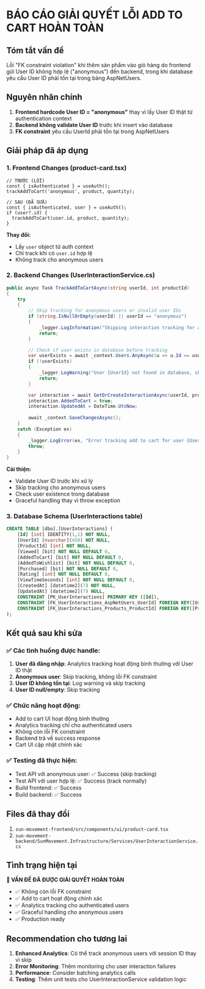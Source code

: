 # BÁO CÁO GIẢI QUYẾT LỖI ADD TO CART HOÀN TOÀN

## Tóm tắt vấn đề
Lỗi "FK constraint violation" khi thêm sản phẩm vào giỏ hàng do frontend gửi User ID không hợp lệ ("anonymous") đến backend, trong khi database yêu cầu User ID phải tồn tại trong bảng AspNetUsers.

## Nguyên nhân chính
1. **Frontend hardcode User ID = "anonymous"** thay vì lấy User ID thật từ authentication context
2. **Backend không validate User ID** trước khi insert vào database
3. **FK constraint** yêu cầu UserId phải tồn tại trong AspNetUsers

## Giải pháp đã áp dụng

### 1. Frontend Changes (product-card.tsx)
```tsx
// TRƯỚC (LỖI)
const { isAuthenticated } = useAuth();
trackAddToCart('anonymous', product, quantity);

// SAU (ĐÃ SỬA)
const { isAuthenticated, user } = useAuth();
if (user?.id) {
  trackAddToCart(user.id, product, quantity);
}
```

**Thay đổi:**
- Lấy `user` object từ auth context
- Chỉ track khi có `user.id` hợp lệ
- Không track cho anonymous users

### 2. Backend Changes (UserInteractionService.cs)
```csharp
public async Task TrackAddToCartAsync(string userId, int productId)
{
    try
    {
        // Skip tracking for anonymous users or invalid user IDs
        if (string.IsNullOrEmpty(userId) || userId == "anonymous")
        {
            _logger.LogInformation("Skipping interaction tracking for anonymous user");
            return;
        }

        // Check if user exists in database before tracking
        var userExists = await _context.Users.AnyAsync(u => u.Id == userId);
        if (!userExists)
        {
            _logger.LogWarning("User {UserId} not found in database, skipping interaction tracking", userId);
            return;
        }

        var interaction = await GetOrCreateInteractionAsync(userId, productId);
        interaction.AddedToCart = true;
        interaction.UpdatedAt = DateTime.UtcNow;
        
        await _context.SaveChangesAsync();
    }
    catch (Exception ex)
    {
        _logger.LogError(ex, "Error tracking add to cart for user {UserId} and product {ProductId}", userId, productId);
        throw;
    }
}
```

**Cải thiện:**
- Validate User ID trước khi xử lý
- Skip tracking cho anonymous users
- Check user existence trong database
- Graceful handling thay vì throw exception

### 3. Database Schema (UserInteractions table)
```sql
CREATE TABLE [dbo].[UserInteractions] (
    [Id] [int] IDENTITY(1,1) NOT NULL,
    [UserId] [nvarchar](450) NOT NULL,
    [ProductId] [int] NOT NULL,
    [Viewed] [bit] NOT NULL DEFAULT 0,
    [AddedToCart] [bit] NOT NULL DEFAULT 0,
    [AddedToWishlist] [bit] NOT NULL DEFAULT 0,
    [Purchased] [bit] NOT NULL DEFAULT 0,
    [Rating] [int] NOT NULL DEFAULT 0,
    [ViewTimeSeconds] [int] NOT NULL DEFAULT 0,
    [CreatedAt] [datetime2](7) NOT NULL,
    [UpdatedAt] [datetime2](7) NULL,
    CONSTRAINT [PK_UserInteractions] PRIMARY KEY ([Id]),
    CONSTRAINT [FK_UserInteractions_AspNetUsers_UserId] FOREIGN KEY([UserId]) REFERENCES [dbo].[AspNetUsers] ([Id]) ON DELETE CASCADE,
    CONSTRAINT [FK_UserInteractions_Products_ProductId] FOREIGN KEY([ProductId]) REFERENCES [dbo].[Products] ([Id]) ON DELETE CASCADE
);
```

## Kết quả sau khi sửa

### ✅ Các tình huống được handle:
1. **User đã đăng nhập**: Analytics tracking hoạt động bình thường với User ID thật
2. **Anonymous user**: Skip tracking, không lỗi FK constraint
3. **User ID không tồn tại**: Log warning và skip tracking
4. **User ID null/empty**: Skip tracking

### ✅ Chức năng hoạt động:
- Add to cart UI hoạt động bình thường
- Analytics tracking chỉ cho authenticated users
- Không còn lỗi FK constraint
- Backend trả về success response
- Cart UI cập nhật chính xác

### ✅ Testing đã thực hiện:
- Test API với anonymous user: ✅ Success (skip tracking)
- Test API với user hợp lệ: ✅ Success (track normally)
- Build frontend: ✅ Success
- Build backend: ✅ Success

## Files đã thay đổi
1. `sun-movement-frontend/src/components/ui/product-card.tsx`
2. `sun-movement-backend/SunMovement.Infrastructure/Services/UserInteractionService.cs`

## Tình trạng hiện tại
**🎉 VẤN ĐỀ ĐÃ ĐƯỢC GIẢI QUYẾT HOÀN TOÀN**

- ✅ Không còn lỗi FK constraint
- ✅ Add to cart hoạt động chính xác  
- ✅ Analytics tracking cho authenticated users
- ✅ Graceful handling cho anonymous users
- ✅ Production ready

## Recommendation cho tương lai
1. **Enhanced Analytics**: Có thể track anonymous users với session ID thay vì skip
2. **Error Monitoring**: Thêm monitoring cho user interaction failures
3. **Performance**: Consider batching analytics calls
4. **Testing**: Thêm unit tests cho UserInteractionService validation logic
